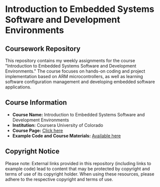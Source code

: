 # Introduction to Embedded Systems Software and Development Environments

## Coursework Repository

This repository contains my weekly assignments for the course "Introduction to Embedded Systems Software and Development Environments." The course focuses on hands-on coding and project implementation based on ARM microcontrollers, as well as learning software configuration management and developing embedded software applications.

## Course Information
- **Course Name:** Introduction to Embedded Systems Software and Development Environments
- **Institution:** Coursera University of Colorado
- **Course Page:** [Click here](https://www.coursera.org/learn/introduction-embedded-systems/home/week/1)
- **Example Code and Course Materials:** [Available here](https://github.com/afosdick/ese-coursera-course1/tree/master)

## Copyright Notice
Please note: External links provided in this repository (including links to example code) lead to content that may be protected by copyright and terms of use of its copyright holder. When using these resources, please adhere to the respective copyright and terms of use.
